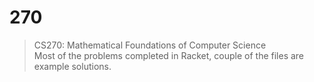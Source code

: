 # 270

>CS270: Mathematical Foundations of Computer Science  <br/>
>Most of the problems completed in Racket, couple of the files are example solutions.
